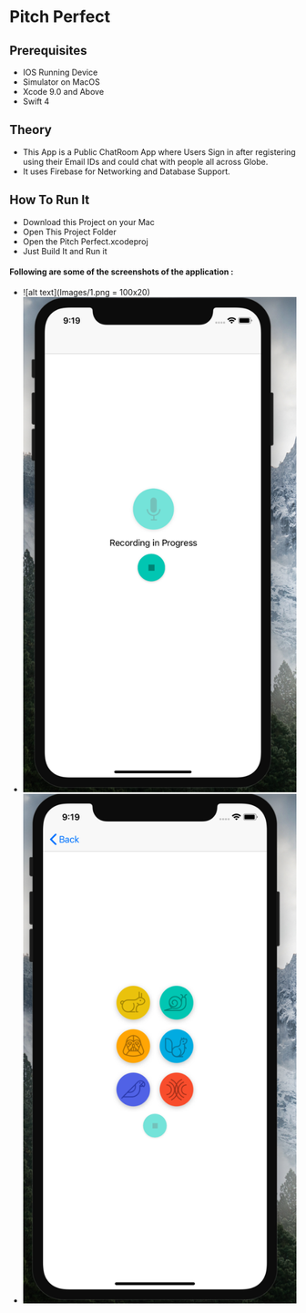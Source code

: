 # Pitch Perfect

## Prerequisites
- IOS Running Device
- Simulator on MacOS
- Xcode 9.0 and Above
- Swift 4

## Theory
- This App is a Public ChatRoom App where Users Sign in after registering using their Email IDs and could chat with people all across Globe.
- It uses Firebase for Networking and Database Support.

## How To Run It
- Download this Project on your Mac
- Open This Project Folder
- Open the Pitch Perfect.xcodeproj
- Just Build It and Run it

#### Following are some of the screenshots of the application : 
- ![alt text](Images/1.png = 100x20)
- ![alt text](Images/2.png)
- ![alt text](Images/3.png)


